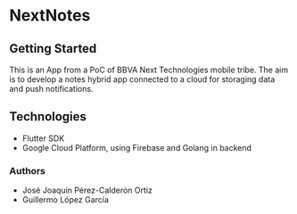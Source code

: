 # NextNotes

## Getting Started

This is an App from a PoC of BBVA Next Technologies mobile tribe. The aim is to develop a notes hybrid app connected to a cloud for storaging data and push notifications.

## Technologies

* Flutter SDK
* Google Cloud Platform, using Firebase and Golang in backend

### Authors 

* José Joaquín Pérez-Calderón Ortiz
* Guillermo López García